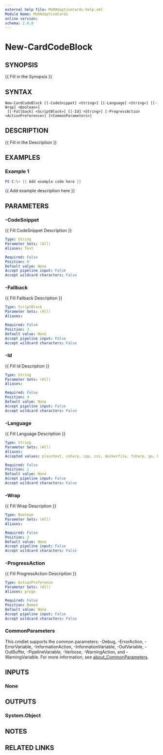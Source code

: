 ```yaml
---
external help file: MvRAdaptiveCards-help.xml
Module Name: MvRAdaptiveCards
online version:
schema: 2.0.0
---
```


# New-CardCodeBlock

## SYNOPSIS
{{ Fill in the Synopsis }}

## SYNTAX

```
New-CardCodeBlock [[-CodeSnippet] <String>] [[-Language] <String>] [[-Wrap] <Boolean>]
 [[-Fallback] <ScriptBlock>] [[-Id] <String>] [-ProgressAction <ActionPreference>] [<CommonParameters>]
```

## DESCRIPTION
{{ Fill in the Description }}

## EXAMPLES

### Example 1
```powershell
PS C:\> {{ Add example code here }}
```

{{ Add example description here }}

## PARAMETERS

### -CodeSnippet
{{ Fill CodeSnippet Description }}

```yaml
Type: String
Parameter Sets: (All)
Aliases: Text

Required: False
Position: 0
Default value: None
Accept pipeline input: False
Accept wildcard characters: False
```

### -Fallback
{{ Fill Fallback Description }}

```yaml
Type: ScriptBlock
Parameter Sets: (All)
Aliases:

Required: False
Position: 3
Default value: None
Accept pipeline input: False
Accept wildcard characters: False
```

### -Id
{{ Fill Id Description }}

```yaml
Type: String
Parameter Sets: (All)
Aliases:

Required: False
Position: 4
Default value: None
Accept pipeline input: False
Accept wildcard characters: False
```

### -Language
{{ Fill Language Description }}

```yaml
Type: String
Parameter Sets: (All)
Aliases:
Accepted values: plaintext, csharp, cpp, css, dockerfile, fsharp, go, html, ini, java, javascript, json, kotlin, less, lua, markdown, objectivec, perl, php, powershell, python, r, ruby, rust, scss, shell, sql, swift, typescript, vb, xml, yaml

Required: False
Position: 1
Default value: None
Accept pipeline input: False
Accept wildcard characters: False
```

### -Wrap
{{ Fill Wrap Description }}

```yaml
Type: Boolean
Parameter Sets: (All)
Aliases:

Required: False
Position: 2
Default value: None
Accept pipeline input: False
Accept wildcard characters: False
```

### -ProgressAction
{{ Fill ProgressAction Description }}

```yaml
Type: ActionPreference
Parameter Sets: (All)
Aliases: proga

Required: False
Position: Named
Default value: None
Accept pipeline input: False
Accept wildcard characters: False
```

### CommonParameters
This cmdlet supports the common parameters: -Debug, -ErrorAction, -ErrorVariable, -InformationAction, -InformationVariable, -OutVariable, -OutBuffer, -PipelineVariable, -Verbose, -WarningAction, and -WarningVariable. For more information, see [about_CommonParameters](http://go.microsoft.com/fwlink/?LinkID=113216).

## INPUTS

### None

## OUTPUTS

### System.Object
## NOTES

## RELATED LINKS
